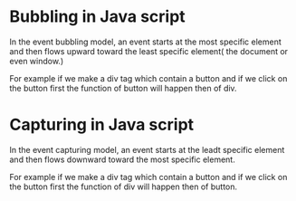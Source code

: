 # Bubbling in Java script
 In the event bubbling model, an event starts at the most specific element and then flows upward toward the least specific element( the document or even window.)
 
 For example if we make a div tag which contain a button and if we click on the button first the function of button will happen then of div.
 
 # Capturing in Java script
 In the event capturing model, an event starts at the leadt specific element and then flows downward toward the most specific element.
 
 For example if we make a div tag which contain a button and if we click on the button first the function of div will happen then of button.
